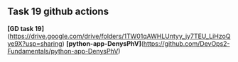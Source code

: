 ## Task 19 github actions
**[GD task 19]**(https://drive.google.com/drive/folders/1TW01qAWHLUntyy_jy7TEU_LiHzoQye9X?usp=sharing)
**[python-app-DenysPhV]**(https://github.com/DevOps2-Fundamentals/python-app-DenysPhV)
